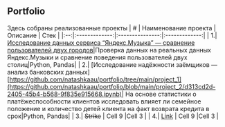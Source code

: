 Portfolio
------
Здесь собраны реализованные проекты
| # | Наименование проекта  | Описание  | Стек |
|:--:|:-------------:|:---------------:|:-------------:|
| 1.|[Исследование данных сервиса “Яндекс.Музыка” — сравнение пользователей двух городов](https://github.com/natashkaau/portfolio/tree/main/project_1)|Проверка данных на реальных данных Яндекс.Музыки и сравнение поведения пользователей двух столиц|Python, Pandas|
| 2.| [Исследование надёжности заёмщиков — анализ банковских данных][https://github.com/natashkaau/portfolio/tree/main/project_1](https://github.com/natashkaau/portfolio/blob/main/project_2/d313cd2d-2405-45b4-b568-9f835e915668.ipynb)| На основе статистики о платёжеспособности клиентов исследовать влияет ли семейное положение и количество детей клиента на факт возврата кредита в срок|Python, Pandas|
| 3.| ~~Strike~~      | Cell 9        |Cell 3         |
| 4.| [Link](dot.com) | Cell 9        |Cell 3         |
